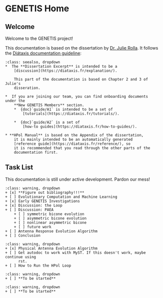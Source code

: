 # GENETIS Home


## Welcome
Welcome to the GENETIS project!

This documentation is based on the dissertation by 
[Dr. Julie Rolla](https://etd.ohiolink.edu/acprod/odb_etd/ws/send_file/send?accession=osu163668789451345&disposition=inline).
It follows the [Diátaxis documentation guideline](https://diataxis.fr/):

```{admonition} Navigation
:class: seealso, dropdown
*  The **Dissertation Excerpt** is intended to be a 
    [discussion](https://diataxis.fr/explanation/).

    This part of the documentation is based on Chapter 2 and 3 of Julie's
    disseration.

*  If you are joining our team, you can find onboarding documents under the
    **New GENETIS Members** section.
    *  {doc}`guide/A1` is intended to be a set of 
        [tutorials](https://diataxis.fr/tutorials/).

    *  {doc}`guide/A2` is a set of 
        [how-to guides](https://diataxis.fr/how-to-guides/).

* **HPol Manual** is based on the Appendix of the dissertation,
    it is mainly intended to be an automatically generated 
    [reference guide](https://diataxis.fr/reference/), so 
    it is recommended that you read through the other parts of the
    documentation first.

```

## Task List
This documentation is still under active development. Pardon our mess!
```{admonition} Dissertation Excerpt
:class: warning, dropdown
+ [x] **Figure out bibliography!!!**
+ [ ] Evolutionary Computation and Machine Learning
+ [x] Early GENETIS Investigations
+ [x] Discussion: the Loop
+ [ ] Discussion: PAEA
    + [ ] symmetric bicone evolution
    + [ ] asymmetric bicone evolution
    + [ ] nonlinear asymmetric bicone 
    + [ ] future work                
+ [ ] Antenna Response Evolution Algorithm
+ [ ] Conclusion
```
```{admonition} HPol Manual
:class: warning, dropdown
+ [x] Physical Antenna Evolution Algorithm
+ [ ] Get autodoc to work with MyST. If this doesn't work, maybe continue using
      rst.
+ [ ] How to Run the HPol Loop
```

```{admonition} AREA Manual
:class: warning, dropdown
+ [ ] **To be started**
```

```{admonition} Genetic Algorithm Reference Guide
:class: warning, dropdown
+ [ ] **To be started**
```

